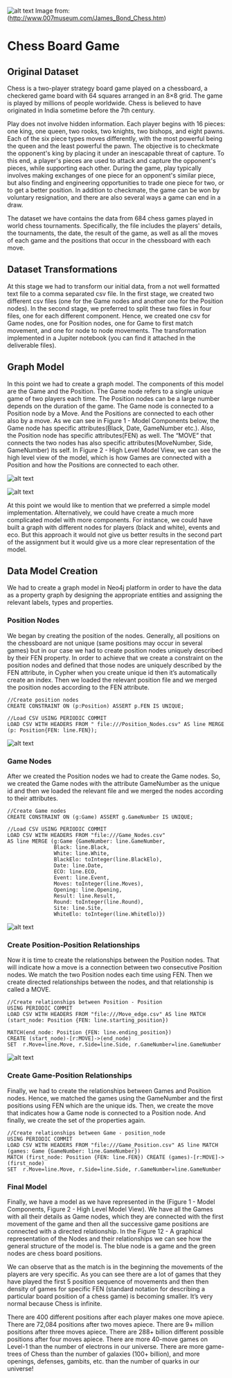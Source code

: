 ﻿![alt text](https://github.com/ggeop/neo4j-chessgame/blob/master/Photos/header_image.png)
Image from: (http://www.007museum.com/James_Bond_Chess.htm)

# Chess Board Game

## Original Dataset
Chess is a two-player strategy board game played on a chessboard, a checkered game board with 64 squares arranged in an 8×8 grid. The game is played by millions of people worldwide. Chess is believed to have originated in India sometime before the 7th century.  
 
Play does not involve hidden information. Each player begins with 16 pieces: one king, one queen, two rooks, two knights, two bishops, and eight pawns. Each of the six piece types moves differently, with the most powerful being the queen and the least powerful the pawn. The objective is to checkmate the opponent's king by placing it under an inescapable threat of capture. To this end, a player's pieces are used to attack and capture the opponent's pieces, while supporting each other. During the game, play typically involves making exchanges of one piece for an opponent's similar piece, but also finding and engineering opportunities to trade one piece for two, or to get a better position. In addition to checkmate, the game can be won by voluntary resignation, and there are also several ways a game can end in a draw. 
 
The dataset we have contains the data from 684 chess games played in world chess tournaments. Specifically, the file includes the players' details, the tournaments, the date, the result of the game, as well as all the moves of each game and the positions that occur in the chessboard with each move. 

## Dataset Transformations
At this stage we had to transform our initial data, from a not well formatted text file to a comma separated csv file. In the first stage, we created two different csv files (one for the Game nodes and another one for the Position nodes). In the second stage, we preferred to split these two files in four files, one for each different component. Hence, we created one csv for Game nodes, one for Position nodes, one for Game to first match movement, and one for node to node movements. The transformation implemented in a Jupiter notebook (you can find it attached in the deliverable files). 

## Graph Model
In this point we had to create a graph model. The components of this model are the Game and the Position. The Game node refers to a single unique game of two players each time. The Position nodes can be a large number depends on the duration of the game. The Game node is connected to a Position node by a Move. And the Positions are connected to each other also by a move. As we can see in Figure 1 - Model Components below, the Game node has specific attributes(Black, Date, GameNumber etc.). Also, the Position node has specific attributes(FEN) as well. The “MOVE” that connects the two nodes has also specific attributes(MoveNumber, Side, GameNumber) its self. In Figure 2 - High Level Model View, we can see the high level view of the model, which is how Games are connected with a Position and how the Positions are connected to each other. 

![alt text](https://github.com/ggeop/neo4j-chessgame/blob/master/Photos/Untitled-1-02.png)



![alt text](https://github.com/ggeop/neo4j-chessgame/blob/master/Photos/Untitled-1-01.png)


At this point we would like to mention that we preferred a simple model implementation. Alternatively, we could have create a much more complicated model with more components. For instance, we could have built a graph with different nodes for players (black and white), events and eco. But this approach it would not give us better results in the second part of the assignment but it would give us a more clear representation of the model.

## Data Model Creation
We had to create a graph model in Neo4j platform in order to have the data as a property graph by designing the appropriate entities and assigning the relevant labels, types and properties. 

### Position Nodes
We began by creating the position of the nodes. Generally, all positions on the chessboard are not unique (same positions may occur in several games) but in our case we had to create position nodes uniquely described by their FEN property. In order to achieve that we create a constraint on the position nodes and defined that those nodes are uniquely described by the FEN attribute, in Cypher when you create unique id then it’s automatically create an index. Then we loaded the relevant position file and we merged the position nodes according to the FEN attribute. 


```{cy}
//Create position nodes
CREATE CONSTRAINT ON (p:Position) ASSERT p.FEN IS UNIQUE; 

//Load CSV USING PERIODIC COMMIT 
LOAD CSV WITH HEADERS FROM " file:///Position_Nodes.csv" AS line MERGE (p: Position{FEN: line.FEN}); 
```

![alt text](https://github.com/ggeop/neo4j-chessgame/blob/master/Photos/create_position_nodes.png)


### Game Nodes
After we created the Position nodes we had to create the Game nodes. So, we created the Game nodes with the attribute GameNumber as the unique id and then we loaded the relevant file and we merged the nodes according to their attributes.

```{cy}
//Create Game nodes
CREATE CONSTRAINT ON (g:Game) ASSERT g.GameNumber IS UNIQUE; 
 
//Load CSV USING PERIODIC COMMIT 
LOAD CSV WITH HEADERS FROM "file:///Game_Nodes.csv" 
AS line MERGE (g:Game {GameNumber: line.GameNumber,
               Black: line.Black,
               White: line.White, 
               BlackElo: toInteger(line.BlackElo), 
               Date: line.Date, 
               ECO: line.ECO, 
               Event: line.Event, 
               Moves: toInteger(line.Moves), 
               Opening: line.Opening, 
               Result: line.Result, 
               Round: toInteger(line.Round), 
               Site: line.Site, 
               WhiteElo: toInteger(line.WhiteElo)}) 
```

![alt text](https://github.com/ggeop/neo4j-chessgame/blob/master/Photos/create_game_nodes.png)


### Create Position-Position Relationships 
Now it is time to create the relationships between the Position nodes. That will indicate how a move is a connection between two consecutive Position nodes. We match the two Position nodes each time using FEN. Then we create directed relationships between the nodes, and that relationship is called a MOVE. 

```{cy}
//Create relationships between Position - Position 
USING PERIODIC COMMIT
LOAD CSV WITH HEADERS FROM "file:///Move_edge.csv" AS line MATCH (start_node: Position {FEN: line.starting_position}) 

MATCH(end_node: Position {FEN: line.ending_position}) 
CREATE (start_node)-[r:MOVE]->(end_node) 
SET  r.Move=line.Move, r.Side=line.Side, r.GameNumber=line.GameNumber 
```

![alt text](https://github.com/ggeop/neo4j-chessgame/blob/master/Photos/Create_positon-position.PNG)

### Create Game-Position Relationships
Finally, we had to create the relationships between Games and Position nodes. Hence, we matched the games using the GameNumber and the first positions using FEN which are the unique ids. Then, we create the move that indicates how a Game node is connected to a Position node. And finally, we create the set of the properties again. 

```{cy}
//Create relationships between Game - position_node 
USING PERIODIC COMMIT
LOAD CSV WITH HEADERS FROM "file:///Game_Position.csv" AS line MATCH (games: Game {GameNumber: line.GameNumber}) 
MATCH (first_node: Position {FEN: line.FEN}) CREATE (games)-[r:MOVE]->(first_node) 
SET  r.Move=line.Move, r.Side=line.Side, r.GameNumber=line.GameNumber 
```

### Final Model
Finally, we have a model as we have represented in the (Figure 1 - Model Components, Figure 2 - High Level Model View). We have all the Games with all their details as Game nodes, which they are connected with the first movement of the game and then all the successive game positions are connected with a directed relationship. In the Figure 12 - A graphical representation of the Nodes and their relationships we can see how the general structure of the model is. The blue node is a game and the green nodes are chess board positions. 

We can observe that as the match is in the beginning the movements of the players are very specific. As you can see there are a lot of games that they have played the first 5 position sequence of movements and then then density of games for specific FEN (standard notation for describing a particular board position of a chess game) is becoming smaller. It’s very normal because Chess is infinite. 
 
 There are 400 different positions after each player makes one move apiece. There are 72,084 positions after two moves apiece. There are 9+ million positions after three moves apiece. There are 288+ billion different possible positions after four moves apiece. There are more 40-move games on Level-1 than the number of electrons in our universe. There are more game-trees of Chess than the number of galaxies (100+ billion), and more openings, defenses, gambits, etc. than the number of quarks in our universe! 
